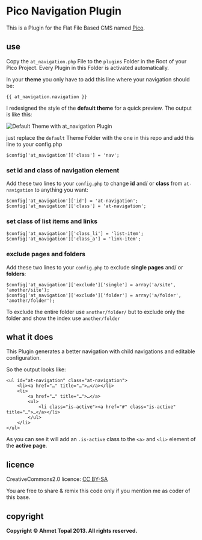# Pico Navigation Plugin

This is a Plugin for the Flat File Based CMS named [Pico](pico.dev7studios.com/).

## use

Copy the `at_navigation.php` File to the `plugins` Folder in the Root of your Pico Project. Every Plugin in this Folder is activated automatically.

In your **theme** you only have to add this line where your navigation should be:

    {{ at_navigation.navigation }}

I redesigned the style of the **default theme** for a quick preview. The output is like this:

![Default Theme with at_navigation Plugin](img.png)

just replace the `default` Theme Folder with the one in this repo and add this line to your config.php

    $config['at_navigation']['class'] = 'nav';


### set id and class of navigation element

Add these two lines to your `config.php` to change **id** and/ or **class** from `at-navigation` to anything you want:

```
$config['at_navigation']['id'] = 'at-navigation';
$config['at_navigation']['class'] = 'at-navigation';
```

### set class of list items and links

```
$config['at_navigation']['class_li'] = 'list-item';
$config['at_navigation']['class_a'] = 'link-item';
```

### exclude pages and folders
Add these two lines to your `config.php` to exclude **single pages** and/ or **folders**:

```
$config['at_navigation']['exclude']['single'] = array('a/site', 'another/site');
$config['at_navigation']['exclude']['folder'] = array('a/folder', 'another/folder');
```
To exclude the entire folder use `another/folder/` but to exclude only the folder and show the index use `another/folder`

## what it does

This Plugin generates a better navigation with child navigations and editable configuration.

So the output looks like:

    <ul id="at-navigation" class="at-navigation">
        <li><a href="…" title="…">…</a></li>
        <li>
            <a href="…" title="…">…</a>
            <ul>
                <li class="is-active"><a href="#" class="is-active" title="…">…</a></li>
            </ul>
        </li>
    </ul>

As you can see it will add an `.is-active` class to the `<a>` and `<li>` element of the **active page**.


## licence

CreativeCommons2.0 licence: [CC BY-SA](http://creativecommons.org/licenses/by-sa/2.0/)

You are free to share & remix this code only if you mention me as coder of this base.


## copyright

**Copyright © Ahmet Topal 2013. All rights reserved.**
